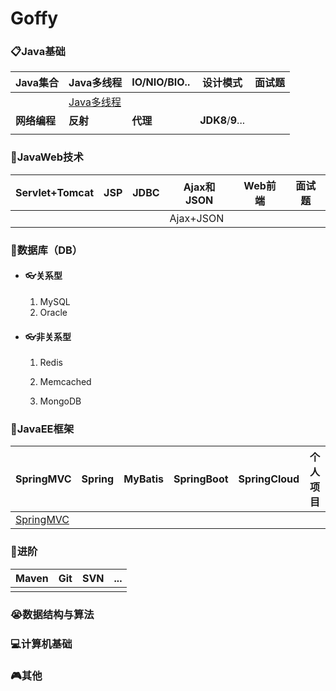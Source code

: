# Goffy

### 📋Java基础

| Java集合     | Java多线程                                                   | IO/NIO/BIO.. | 设计模式          | 面试题 |
| ------------ | ------------------------------------------------------------ | ------------ | ----------------- | ------ |
|              | [Java多线程](https://github.com/GoffyW/Goffy/tree/master/JavaSE/JavaThread) |              |                   |        |
| **网络编程** | **反射**                                                     | **代理**     | **JDK8**/**9**... |        |
|              |                                                              |              |                   |        |

### 🎁JavaWeb技术

| Servlet+Tomcat | JSP  | JDBC | Ajax和JSON | Web前端 | 面试题 |
| -------------- | ---- | ---- | ---------- | ------- | ------ |
|                |      |      | Ajax+JSON  |         |        |

### 🔩数据库（DB）

- #### 👓关系型

  1. MySQL
  2. Oracle

- #### 👓非关系型

  1. Redis

  2. Memcached

  3. MongoDB

     

### 🏰JavaEE框架

| SpringMVC                                                    | Spring | MyBatis | SpringBoot | SpringCloud | 个人项目 |
| ------------------------------------------------------------ | ------ | ------- | ---------- | ----------- | -------- |
| [SpringMVC](https://github.com/GoffyW/Goffy/tree/master/JavaEE/SpringMVC) |        |         |            |             |          |

### 🚝进阶

| Maven | Git  | SVN  | ...  |
| ----- | ---- | ---- | ---- |
|       |      |      |      |



### 😭数据结构与算法

### 💻计算机基础

### 🎮其他